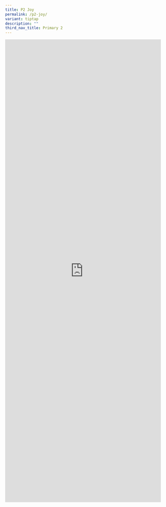 ```yaml
---
title: P2 Joy
permalink: /p2-joy/
variant: tiptap
description: ""
third_nav_title: Primary 2
---
```

<div class="iframe-wrapper">
<iframe height="1500" width="100%" allowfullscreen="true" frameborder="0" src="https://docs.google.com/document/d/e/2PACX-1vQX81B-2fQ80l386W4vzVJOmQXEdVHAmn_QZpelLe6ZD6Z5FlBcQhjyD_x-854SEw/pub?embedded=true"></iframe>
</div>
<p></p>